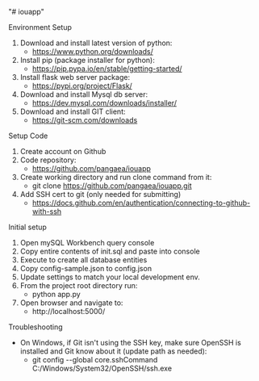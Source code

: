 "# iouapp"

Environment Setup
1. Download and install latest version of python:
    - https://www.python.org/downloads/
2. Install pip (package installer for python):
    - https://pip.pypa.io/en/stable/getting-started/
3. Install flask web server package:
    - https://pypi.org/project/Flask/
4. Download and install Mysql db server:
    - https://dev.mysql.com/downloads/installer/
5. Download and install GIT client:
    - https://git-scm.com/downloads

Setup Code
1. Create account on Github
2. Code repository:
    - https://github.com/pangaea/iouapp
3. Create working directory and run clone command from it:
    - git clone https://github.com/pangaea/iouapp.git
4. Add SSH cert to git (only needed for submitting)
    - https://docs.github.com/en/authentication/connecting-to-github-with-ssh

Initial setup
1. Open mySQL Workbench query console
2. Copy entire contents of init.sql and paste into console
3. Execute to create all database entities
4. Copy config-sample.json to config.json
5. Update settings to match your local development env.
6. From the project root directory run:
    - python app.py
7. Open browser and navigate to:
    - http://localhost:5000/
    
Troubleshooting
- On Windows, if Git isn't using the SSH key, make sure OpenSSH is installed and Git know about it (update path as needed):
    - git config --global core.sshCommand C:/Windows/System32/OpenSSH/ssh.exe
